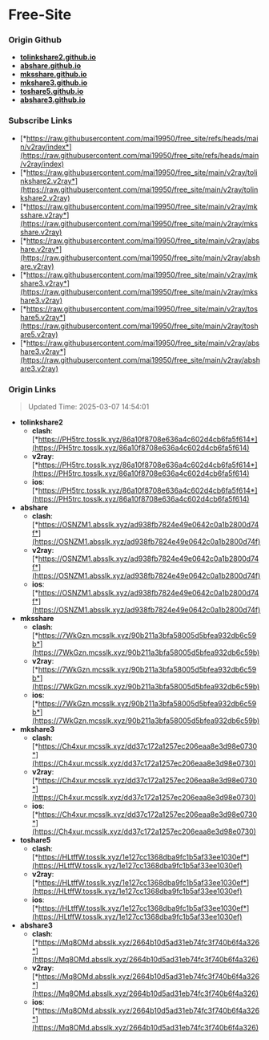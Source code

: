 # Free-Site

### Origin Github

- [**tolinkshare2.github.io**](https://github.com/tolinkshare2/tolinkshare2.github.io)
- [**abshare.github.io**](https://github.com/abshare/abshare.github.io)
- [**mksshare.github.io**](https://github.com/mksshare/mksshare.github.io)
- [**mkshare3.github.io**](https://github.com/mkshare3/mkshare3.github.io)
- [**toshare5.github.io**](https://github.com/toshare5/toshare5.github.io)
- [**abshare3.github.io**](https://github.com/abshare3/abshare3.github.io)

### Subscribe Links

- [*https://raw.githubusercontent.com/mai19950/free_site/refs/heads/main/v2ray/index*](https://raw.githubusercontent.com/mai19950/free_site/refs/heads/main/v2ray/index)
- [*https://raw.githubusercontent.com/mai19950/free_site/main/v2ray/tolinkshare2.v2ray*](https://raw.githubusercontent.com/mai19950/free_site/main/v2ray/tolinkshare2.v2ray)
- [*https://raw.githubusercontent.com/mai19950/free_site/main/v2ray/mksshare.v2ray*](https://raw.githubusercontent.com/mai19950/free_site/main/v2ray/mksshare.v2ray)
- [*https://raw.githubusercontent.com/mai19950/free_site/main/v2ray/abshare.v2ray*](https://raw.githubusercontent.com/mai19950/free_site/main/v2ray/abshare.v2ray)
- [*https://raw.githubusercontent.com/mai19950/free_site/main/v2ray/mkshare3.v2ray*](https://raw.githubusercontent.com/mai19950/free_site/main/v2ray/mkshare3.v2ray)
- [*https://raw.githubusercontent.com/mai19950/free_site/main/v2ray/toshare5.v2ray*](https://raw.githubusercontent.com/mai19950/free_site/main/v2ray/toshare5.v2ray)
- [*https://raw.githubusercontent.com/mai19950/free_site/main/v2ray/abshare3.v2ray*](https://raw.githubusercontent.com/mai19950/free_site/main/v2ray/abshare3.v2ray)

### Origin Links

> Updated Time: 2025-03-07 14:54:01

- **tolinkshare2**
  - **clash**: [*https://PH5trc.tosslk.xyz/86a10f8708e636a4c602d4cb6fa5f614*](https://PH5trc.tosslk.xyz/86a10f8708e636a4c602d4cb6fa5f614)
  - **v2ray**: [*https://PH5trc.tosslk.xyz/86a10f8708e636a4c602d4cb6fa5f614*](https://PH5trc.tosslk.xyz/86a10f8708e636a4c602d4cb6fa5f614)
  - **ios**: [*https://PH5trc.tosslk.xyz/86a10f8708e636a4c602d4cb6fa5f614*](https://PH5trc.tosslk.xyz/86a10f8708e636a4c602d4cb6fa5f614)
- **abshare**
  - **clash**: [*https://OSNZM1.absslk.xyz/ad938fb7824e49e0642c0a1b2800d74f*](https://OSNZM1.absslk.xyz/ad938fb7824e49e0642c0a1b2800d74f)
  - **v2ray**: [*https://OSNZM1.absslk.xyz/ad938fb7824e49e0642c0a1b2800d74f*](https://OSNZM1.absslk.xyz/ad938fb7824e49e0642c0a1b2800d74f)
  - **ios**: [*https://OSNZM1.absslk.xyz/ad938fb7824e49e0642c0a1b2800d74f*](https://OSNZM1.absslk.xyz/ad938fb7824e49e0642c0a1b2800d74f)
- **mksshare**
  - **clash**: [*https://7WkGzn.mcsslk.xyz/90b211a3bfa58005d5bfea932db6c59b*](https://7WkGzn.mcsslk.xyz/90b211a3bfa58005d5bfea932db6c59b)
  - **v2ray**: [*https://7WkGzn.mcsslk.xyz/90b211a3bfa58005d5bfea932db6c59b*](https://7WkGzn.mcsslk.xyz/90b211a3bfa58005d5bfea932db6c59b)
  - **ios**: [*https://7WkGzn.mcsslk.xyz/90b211a3bfa58005d5bfea932db6c59b*](https://7WkGzn.mcsslk.xyz/90b211a3bfa58005d5bfea932db6c59b)
- **mkshare3**
  - **clash**: [*https://Ch4xur.mcsslk.xyz/dd37c172a1257ec206eaa8e3d98e0730*](https://Ch4xur.mcsslk.xyz/dd37c172a1257ec206eaa8e3d98e0730)
  - **v2ray**: [*https://Ch4xur.mcsslk.xyz/dd37c172a1257ec206eaa8e3d98e0730*](https://Ch4xur.mcsslk.xyz/dd37c172a1257ec206eaa8e3d98e0730)
  - **ios**: [*https://Ch4xur.mcsslk.xyz/dd37c172a1257ec206eaa8e3d98e0730*](https://Ch4xur.mcsslk.xyz/dd37c172a1257ec206eaa8e3d98e0730)
- **toshare5**
  - **clash**: [*https://HLtffW.tosslk.xyz/1e127cc1368dba9fc1b5af33ee1030ef*](https://HLtffW.tosslk.xyz/1e127cc1368dba9fc1b5af33ee1030ef)
  - **v2ray**: [*https://HLtffW.tosslk.xyz/1e127cc1368dba9fc1b5af33ee1030ef*](https://HLtffW.tosslk.xyz/1e127cc1368dba9fc1b5af33ee1030ef)
  - **ios**: [*https://HLtffW.tosslk.xyz/1e127cc1368dba9fc1b5af33ee1030ef*](https://HLtffW.tosslk.xyz/1e127cc1368dba9fc1b5af33ee1030ef)
- **abshare3**
  - **clash**: [*https://Mq8OMd.absslk.xyz/2664b10d5ad31eb74fc3f740b6f4a326*](https://Mq8OMd.absslk.xyz/2664b10d5ad31eb74fc3f740b6f4a326)
  - **v2ray**: [*https://Mq8OMd.absslk.xyz/2664b10d5ad31eb74fc3f740b6f4a326*](https://Mq8OMd.absslk.xyz/2664b10d5ad31eb74fc3f740b6f4a326)
  - **ios**: [*https://Mq8OMd.absslk.xyz/2664b10d5ad31eb74fc3f740b6f4a326*](https://Mq8OMd.absslk.xyz/2664b10d5ad31eb74fc3f740b6f4a326)
